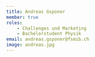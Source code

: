 ```yaml
---
title: Andreas Gsponer
member: true
roles:
    - Challenges und Marketing
    - Bachelorstudent Physik
email: andreas.gsponer@fsmib.ch
image: andreas.jpg
---
```

